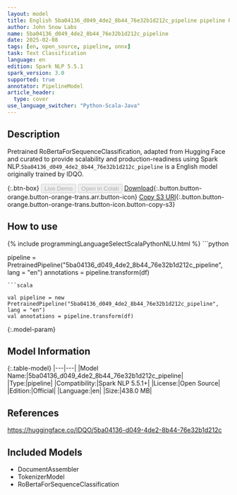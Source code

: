 ```yaml
---
layout: model
title: English 5ba04136_d049_4de2_8b44_76e32b1d212c_pipeline pipeline RoBertaForSequenceClassification from IDQO
author: John Snow Labs
name: 5ba04136_d049_4de2_8b44_76e32b1d212c_pipeline
date: 2025-02-08
tags: [en, open_source, pipeline, onnx]
task: Text Classification
language: en
edition: Spark NLP 5.5.1
spark_version: 3.0
supported: true
annotator: PipelineModel
article_header:
  type: cover
use_language_switcher: "Python-Scala-Java"
---
```


## Description

Pretrained RoBertaForSequenceClassification, adapted from Hugging Face and curated to provide scalability and production-readiness using Spark NLP.`5ba04136_d049_4de2_8b44_76e32b1d212c_pipeline` is a English model originally trained by IDQO.

{:.btn-box}
<button class="button button-orange" disabled>Live Demo</button>
<button class="button button-orange" disabled>Open in Colab</button>
[Download](https://s3.amazonaws.com/auxdata.johnsnowlabs.com/public/models/5ba04136_d049_4de2_8b44_76e32b1d212c_pipeline_en_5.5.1_3.0_1738978455315.zip){:.button.button-orange.button-orange-trans.arr.button-icon}
[Copy S3 URI](s3://auxdata.johnsnowlabs.com/public/models/5ba04136_d049_4de2_8b44_76e32b1d212c_pipeline_en_5.5.1_3.0_1738978455315.zip){:.button.button-orange.button-orange-trans.button-icon.button-copy-s3}

## How to use



<div class="tabs-box" markdown="1">
{% include programmingLanguageSelectScalaPythonNLU.html %}
```python

pipeline = PretrainedPipeline("5ba04136_d049_4de2_8b44_76e32b1d212c_pipeline", lang = "en")
annotations =  pipeline.transform(df)   

```
```scala

val pipeline = new PretrainedPipeline("5ba04136_d049_4de2_8b44_76e32b1d212c_pipeline", lang = "en")
val annotations = pipeline.transform(df)

```
</div>

{:.model-param}
## Model Information

{:.table-model}
|---|---|
|Model Name:|5ba04136_d049_4de2_8b44_76e32b1d212c_pipeline|
|Type:|pipeline|
|Compatibility:|Spark NLP 5.5.1+|
|License:|Open Source|
|Edition:|Official|
|Language:|en|
|Size:|438.0 MB|

## References

https://huggingface.co/IDQO/5ba04136-d049-4de2-8b44-76e32b1d212c

## Included Models

- DocumentAssembler
- TokenizerModel
- RoBertaForSequenceClassification